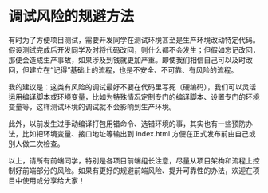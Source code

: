 # 调试风险的规避方法

有时为了方便项目测试，需要开发同学在测试环境甚至是生产环境改动特定代码。假设测试完成后开发同学及时将代码改回，则什么都不会发生；但假如忘记改回，那便会造成生产事故，如果涉及到钱就更加严重。即使我们相信自己可以及时改回，但建立在“记得”基础上的流程，也是不安全、不可靠、有风险的流程。

我的建议是：这类有风险的调试最好不要在代码里写死（硬编码），我们可以灵活运用编译脚本或环境变量，比如为特殊情况定制专门的编译脚本、设置专门的环境变量等，这样测试环境的调试就不会影响到生产环境。

此外，以前发生过手动编译打包用错命令、选错环境的事，其实也有一些预防办法，比如把环境变量、接口地址等输出到 index.html 方便在正式发布前由自己或别人做二次检查。

以上，请所有前端同学，特别是各项目前端组长注意，尽量从项目架构和流程上控制好前端部分的风险。如果有更好的规避前端风险、提升可靠性的办法，欢迎在项目中使用或分享给大家！